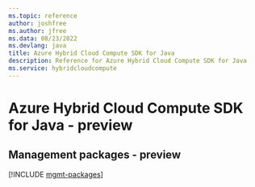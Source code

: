 ```yaml
---
ms.topic: reference
author: joshfree
ms.author: jfree
ms.data: 08/23/2022
ms.devlang: java
title: Azure Hybrid Cloud Compute SDK for Java
description: Reference for Azure Hybrid Cloud Compute SDK for Java
ms.service: hybridcloudcompute
---
```

# Azure Hybrid Cloud Compute SDK for Java - preview

## Management packages - preview
[!INCLUDE [mgmt-packages](hybrid-cloud-compute-mgmt-index.md)]